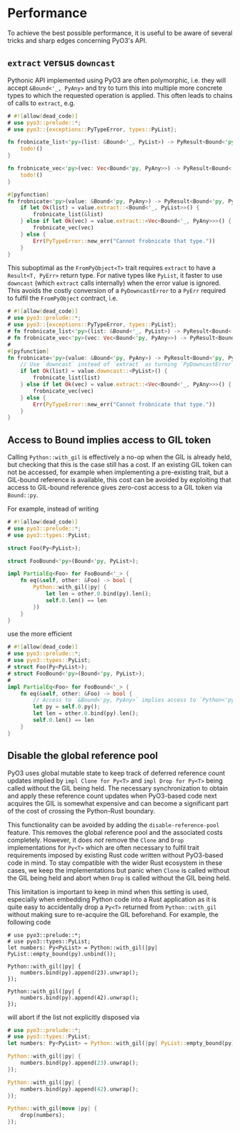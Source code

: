 # Performance

To achieve the best possible performance, it is useful to be aware of several tricks and sharp edges concerning PyO3's API.

## `extract` versus `downcast`

Pythonic API implemented using PyO3 are often polymorphic, i.e. they will accept `&Bound<'_, PyAny>` and try to turn this into multiple more concrete types to which the requested operation is applied. This often leads to chains of calls to `extract`, e.g.

```rust
# #![allow(dead_code)]
# use pyo3::prelude::*;
# use pyo3::{exceptions::PyTypeError, types::PyList};

fn frobnicate_list<'py>(list: &Bound<'_, PyList>) -> PyResult<Bound<'py, PyAny>> {
    todo!()
}

fn frobnicate_vec<'py>(vec: Vec<Bound<'py, PyAny>>) -> PyResult<Bound<'py, PyAny>> {
    todo!()
}

#[pyfunction]
fn frobnicate<'py>(value: &Bound<'py, PyAny>) -> PyResult<Bound<'py, PyAny>> {
    if let Ok(list) = value.extract::<Bound<'_, PyList>>() {
        frobnicate_list(&list)
    } else if let Ok(vec) = value.extract::<Vec<Bound<'_, PyAny>>>() {
        frobnicate_vec(vec)
    } else {
        Err(PyTypeError::new_err("Cannot frobnicate that type."))
    }
}
```

This suboptimal as the `FromPyObject<T>` trait requires `extract` to have a `Result<T, PyErr>` return type. For native types like `PyList`, it faster to use `downcast` (which `extract` calls internally) when the error value is ignored. This avoids the costly conversion of a `PyDowncastError` to a `PyErr` required to fulfil the `FromPyObject` contract, i.e.

```rust
# #![allow(dead_code)]
# use pyo3::prelude::*;
# use pyo3::{exceptions::PyTypeError, types::PyList};
# fn frobnicate_list<'py>(list: &Bound<'_, PyList>) -> PyResult<Bound<'py, PyAny>> { todo!() }
# fn frobnicate_vec<'py>(vec: Vec<Bound<'py, PyAny>>) -> PyResult<Bound<'py, PyAny>> { todo!() }
#
#[pyfunction]
fn frobnicate<'py>(value: &Bound<'py, PyAny>) -> PyResult<Bound<'py, PyAny>> {
    // Use `downcast` instead of `extract` as turning `PyDowncastError` into `PyErr` is quite costly.
    if let Ok(list) = value.downcast::<PyList>() {
        frobnicate_list(list)
    } else if let Ok(vec) = value.extract::<Vec<Bound<'_, PyAny>>>() {
        frobnicate_vec(vec)
    } else {
        Err(PyTypeError::new_err("Cannot frobnicate that type."))
    }
}
```

## Access to Bound implies access to GIL token

Calling `Python::with_gil` is effectively a no-op when the GIL is already held, but checking that this is the case still has a cost. If an existing GIL token can not be accessed, for example when implementing a pre-existing trait, but a GIL-bound reference is available, this cost can be avoided by exploiting that access to GIL-bound reference gives zero-cost access to a GIL token via `Bound::py`.

For example, instead of writing

```rust
# #![allow(dead_code)]
# use pyo3::prelude::*;
# use pyo3::types::PyList;

struct Foo(Py<PyList>);

struct FooBound<'py>(Bound<'py, PyList>);

impl PartialEq<Foo> for FooBound<'_> {
    fn eq(&self, other: &Foo) -> bool {
        Python::with_gil(|py| {
            let len = other.0.bind(py).len();
            self.0.len() == len
        })
    }
}
```

use the more efficient

```rust
# #![allow(dead_code)]
# use pyo3::prelude::*;
# use pyo3::types::PyList;
# struct Foo(Py<PyList>);
# struct FooBound<'py>(Bound<'py, PyList>);
#
impl PartialEq<Foo> for FooBound<'_> {
    fn eq(&self, other: &Foo) -> bool {
        // Access to `&Bound<'py, PyAny>` implies access to `Python<'py>`.
        let py = self.0.py();
        let len = other.0.bind(py).len();
        self.0.len() == len
    }
}
```

## Disable the global reference pool

PyO3 uses global mutable state to keep track of deferred reference count updates implied by `impl Clone for Py<T>` and `impl Drop for Py<T>` being called without the GIL being held. The necessary synchronization to obtain and apply these reference count updates when PyO3-based code next acquires the GIL is somewhat expensive and can become a significant part of the cost of crossing the Python-Rust boundary.

This functionality can be avoided by adding the `disable-reference-pool` feature. This removes the global reference pool and the associated costs completely. However, it does _not_ remove the `Clone` and `Drop` implementations for `Py<T>` which are often necessary to fulfil trait requirements imposed by existing Rust code written without PyO3-based code in mind. To stay compatible with the wider Rust ecosystem in these cases, we keep the implementations but panic when `Clone` is called without the GIL being held and abort when `Drop` is called without the GIL being held.

This limitation is important to keep in mind when this setting is used, especially when embedding Python code into a Rust application as it is quite easy to accidentally drop a `Py<T>` returned from `Python::with_gil` without making sure to re-acquire the GIL beforehand. For example, the following code

```rust,ignore
# use pyo3::prelude::*;
# use pyo3::types::PyList;
let numbers: Py<PyList> = Python::with_gil(|py| PyList::empty_bound(py).unbind());

Python::with_gil(|py| {
    numbers.bind(py).append(23).unwrap();
});

Python::with_gil(|py| {
    numbers.bind(py).append(42).unwrap();
});
```

will abort if the list not explicitly disposed via

```rust
# use pyo3::prelude::*;
# use pyo3::types::PyList;
let numbers: Py<PyList> = Python::with_gil(|py| PyList::empty_bound(py).unbind());

Python::with_gil(|py| {
    numbers.bind(py).append(23).unwrap();
});

Python::with_gil(|py| {
    numbers.bind(py).append(42).unwrap();
});

Python::with_gil(move |py| {
    drop(numbers);
});
```
